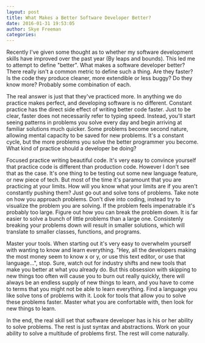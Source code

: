 ```yaml
---
layout: post 
title: What Makes a Better Software Developer Better? 
date: 2016-01-31 19:53:05 
author: Skye Freeman 
categories: 
---
```


Recently I've given some thought as to whether my software development skills have improved over the past year (By leaps and bounds).  This led me to attempt to define "better".  What makes a software developer better?  There really isn't a common metric to define such a thing.  Are they faster? Is the code they produce cleaner, more extendible or less buggy? Do they know more? Probably some combination of each.

The real answer is just that they've practiced more.  In anything we do practice makes perfect, and developing software is no different. Constant practice has the direct side effect of writing better code faster. Just to be clear, faster does not necessarily refer to typing speed.  Instead, you'll start seeing patterns in problems you solve every day and begin arriving at familiar solutions much quicker.  Some problems become second nature, allowing mental capacity to be saved for new problems.  It's a constant cycle, but the more problems you solve the better programmer you become.  What kind of practice should a developer be doing?

Focused practice writing beautiful code.  It's very easy to convince yourself that practice code is different than production code.  However I don't see that as the case.  It's one thing to be testing out some new language feature, or new piece of tech.  But most of the time it's paramount that you are practicing at your limits.  How will you know what your limits are if you aren't constantly pushing them?  Just go out and solve tons of problems. Take note on how you approach problems.  Don't dive into coding, instead try to visualize the problem you are solving. If the problem feels impenatrable it's probably too large.  Figure out how you can break the problem down.  It is far easier to solve a bunch of little problems than a large one.  Consistenly breaking your problems down will result in smaller solutions, which will translate to smaller classes, functions, and programs.

Master your tools.  When starting out it's very easy to overwhelm yourself with wanting to know and learn everything.  "Hey, all the developers making the most money seem to know x or y, or use this text editor, or use that language...", stop.  Sure, watch out for industry shifts and new tools that make you better at what you already do.  But this obsession with skipping to new things too often will cause you to burn out really quickly, there will always be an endless supply of new things to learn, and you have to come to terms that you might not be able to learn everything.  Find a language you like solve tons of problems with it. Look for tools that allow you to solve these problems faster.  Master what you are confortable with, then look for new things to learn.

In the end, the real skill set that software developer has is his or her ability to solve problems.  The rest is just syntax and abstractions.  Work on your ability to solve a multitude of problems first.  The rest will come naturally.
